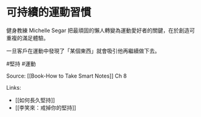 # 可持續的運動習慣

健身教練 Michelle Segar 把最頑固的懶人轉變為運動愛好者的關鍵，在於創造可重複的滿足體驗。

一旦客戶在運動中發現了「某個東西」就會吸引他再繼續做下去。  

#堅持 #運動

Source: [[Book-How to Take Smart Notes]] Ch 8

Links:
- [[如何長久堅持]]
- [[李笑來：戒掉你的堅持]]